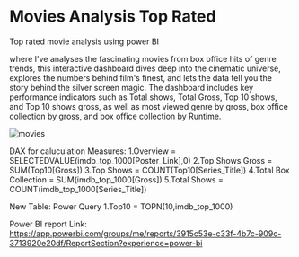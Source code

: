 # Movies Analysis Top Rated
Top rated movie analysis using power BI 

where I've analyses the fascinating movies from box office hits of genre trends, this interactive dashboard dives deep into the cinematic universe, explores the numbers behind film's finest, and lets the data tell you the story behind the silver screen magic.
The dashboard includes key performance indicators such as Total shows, Total Gross, Top 10 shows, and Top 10 shows gross, as well as most viewed genre by gross, box office collection by gross, and box office collection by Runtime.

![movies](https://github.com/vpatil2611911/power_bi_project/assets/111626187/f1f37e7d-2d87-4342-ab53-711f73ec14cd)

DAX for caluculation 
Measures: 
1.Overview = SELECTEDVALUE(imdb_top_1000[Poster_Link],0)
2.Top Shows Gross = SUM(Top10[Gross])
3.Top Shows = COUNT(Top10[Series_Title])
4.Total Box Collection = SUM(imdb_top_1000[Gross])
5.Total Shows = COUNT(imdb_top_1000[Series_Title])

New Table:
Power Query
1.Top10 = TOPN(10,imdb_top_1000)

Power BI report Link: https://app.powerbi.com/groups/me/reports/3915c53e-c33f-4b7c-909c-3713920e20df/ReportSection?experience=power-bi

